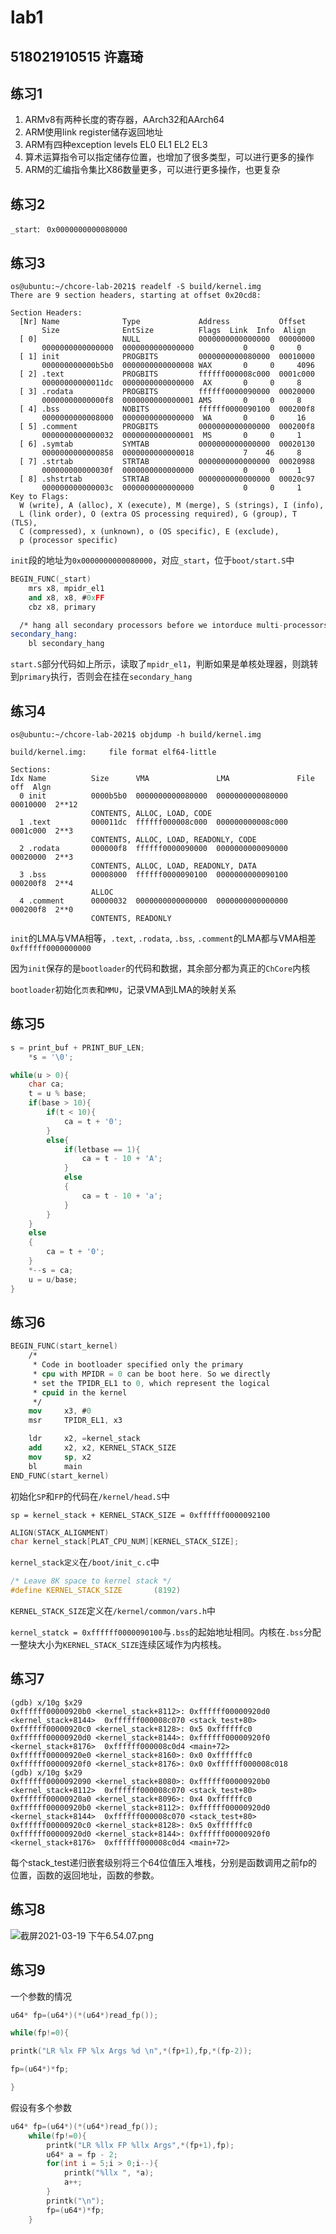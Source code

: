 # lab1

## 518021910515 许嘉琦

## 练习1

1. ARMv8有两种长度的寄存器，AArch32和AArch64
2. ARM使用link register储存返回地址
3. ARM有四种exception levels EL0 EL1 EL2 EL3
4. 算术运算指令可以指定储存位置，也增加了很多类型，可以进行更多的操作
5. ARM的汇编指令集比X86数量更多，可以进行更多操作，也更复杂

## 练习2

`_start`: ` 0x0000000000080000`

## 练习3

```shell
os@ubuntu:~/chcore-lab-2021$ readelf -S build/kernel.img
There are 9 section headers, starting at offset 0x20cd8:

Section Headers:
  [Nr] Name              Type             Address           Offset
       Size              EntSize          Flags  Link  Info  Align
  [ 0]                   NULL             0000000000000000  00000000
       0000000000000000  0000000000000000           0     0     0
  [ 1] init              PROGBITS         0000000000080000  00010000
       000000000000b5b0  0000000000000008 WAX       0     0     4096
  [ 2] .text             PROGBITS         ffffff000008c000  0001c000
       00000000000011dc  0000000000000000  AX       0     0     8
  [ 3] .rodata           PROGBITS         ffffff0000090000  00020000
       00000000000000f8  0000000000000001 AMS       0     0     8
  [ 4] .bss              NOBITS           ffffff0000090100  000200f8
       0000000000008000  0000000000000000  WA       0     0     16
  [ 5] .comment          PROGBITS         0000000000000000  000200f8
       0000000000000032  0000000000000001  MS       0     0     1
  [ 6] .symtab           SYMTAB           0000000000000000  00020130
       0000000000000858  0000000000000018           7    46     8
  [ 7] .strtab           STRTAB           0000000000000000  00020988
       000000000000030f  0000000000000000           0     0     1
  [ 8] .shstrtab         STRTAB           0000000000000000  00020c97
       000000000000003c  0000000000000000           0     0     1
Key to Flags:
  W (write), A (alloc), X (execute), M (merge), S (strings), I (info),
  L (link order), O (extra OS processing required), G (group), T (TLS),
  C (compressed), x (unknown), o (OS specific), E (exclude),
  p (processor specific)
```

`init`段的地址为`0x0000000000080000`，对应`_start`，位于`boot/start.S`中

```nasm
BEGIN_FUNC(_start)
	mrs	x8, mpidr_el1
	and	x8, x8,	#0xFF
	cbz	x8, primary

  /* hang all secondary processors before we intorduce multi-processors */
secondary_hang:
	bl secondary_hang
```

`start.S`部分代码如上所示，读取了`mpidr_el1`，判断如果是单核处理器，则跳转到`primary`执行，否则会在挂在`secondary_hang`

## 练习4

```shell
os@ubuntu:~/chcore-lab-2021$ objdump -h build/kernel.img

build/kernel.img:     file format elf64-little

Sections:
Idx Name          Size      VMA               LMA               File off  Algn
  0 init          0000b5b0  0000000000080000  0000000000080000  00010000  2**12
                  CONTENTS, ALLOC, LOAD, CODE
  1 .text         000011dc  ffffff000008c000  000000000008c000  0001c000  2**3
                  CONTENTS, ALLOC, LOAD, READONLY, CODE
  2 .rodata       000000f8  ffffff0000090000  0000000000090000  00020000  2**3
                  CONTENTS, ALLOC, LOAD, READONLY, DATA
  3 .bss          00008000  ffffff0000090100  0000000000090100  000200f8  2**4
                  ALLOC
  4 .comment      00000032  0000000000000000  0000000000000000  000200f8  2**0
                  CONTENTS, READONLY

```

`init`的LMA与VMA相等，`.text`, `.rodata`, `.bss`, `.comment`的LMA都与VMA相差`0xffffff0000000000`

因为`init`保存的是`bootloader`的代码和数据，其余部分都为真正的`ChCore`内核

`bootloader`初始化`页表`和`MMU`，记录VMA到LMA的映射关系

## 练习5

```c
s = print_buf + PRINT_BUF_LEN;
	*s = '\0';

while(u > 0){
	char ca;
	t = u % base;
	if(base > 10){
		if(t < 10){
			ca = t + '0';
		}
		else{
			if(letbase == 1){
				ca = t - 10 + 'A';
			}
			else
			{
				ca = t - 10 + 'a';
			}
		}
	}
	else
	{
		ca = t + '0';
	}
	*--s = ca;
	u = u/base;
}
```

## 练习6

```nasm
BEGIN_FUNC(start_kernel)
    /* 
     * Code in bootloader specified only the primary 
     * cpu with MPIDR = 0 can be boot here. So we directly
     * set the TPIDR_EL1 to 0, which represent the logical
     * cpuid in the kernel 
     */
    mov     x3, #0
    msr     TPIDR_EL1, x3

    ldr     x2, =kernel_stack
    add     x2, x2, KERNEL_STACK_SIZE
    mov     sp, x2
    bl      main
END_FUNC(start_kernel)

```

初始化`SP`和`FP`的代码在`/kernel/head.S`中

`sp = kernel_stack + KERNEL_STACK_SIZE = 0xffffff0000092100`

```c
ALIGN(STACK_ALIGNMENT)
char kernel_stack[PLAT_CPU_NUM][KERNEL_STACK_SIZE];
```

`kernel_stack定义`在`/boot/init_c.c`中

```c
/* Leave 8K space to kernel stack */
#define KERNEL_STACK_SIZE       (8192)
```

`KERNEL_STACK_SIZE`定义在`/kernel/common/vars.h`中

`kernel_statck = 0xffffff0000090100`与`.bss`的起始地址相同。内核在`.bss`分配一整块大小为`KERNEL_STACK_SIZE`连续区域作为内核栈。

## 练习7

```shell
(gdb) x/10g $x29
0xffffff00000920b0 <kernel_stack+8112>:	0xffffff00000920d0 <kernel_stack+8144>	0xffffff000008c070 <stack_test+80>
0xffffff00000920c0 <kernel_stack+8128>:	0x5	0xffffffc0
0xffffff00000920d0 <kernel_stack+8144>:	0xffffff00000920f0 <kernel_stack+8176>	0xffffff000008c0d4 <main+72>
0xffffff00000920e0 <kernel_stack+8160>:	0x0	0xffffffc0
0xffffff00000920f0 <kernel_stack+8176>:	0x0	0xffffff000008c018
(gdb) x/10g $x29
0xffffff0000092090 <kernel_stack+8080>:	0xffffff00000920b0 <kernel_stack+8112>	0xffffff000008c070 <stack_test+80>
0xffffff00000920a0 <kernel_stack+8096>:	0x4	0xffffffc0
0xffffff00000920b0 <kernel_stack+8112>:	0xffffff00000920d0 <kernel_stack+8144>	0xffffff000008c070 <stack_test+80>
0xffffff00000920c0 <kernel_stack+8128>:	0x5	0xffffffc0
0xffffff00000920d0 <kernel_stack+8144>:	0xffffff00000920f0 <kernel_stack+8176>	0xffffff000008c0d4 <main+72>
```

每个stack_test递归嵌套级别将三个64位值压入堆栈，分别是函数调用之前fp的位置，函数的返回地址，函数的参数。

## 练习8



![截屏2021-03-19 下午6.54.07.png](/var/folders/07/t6n9hdtj60n_3yc72wdhn6p80000gn/T/TemporaryItems/（screencaptureui正在存储文稿，已完成10）/截屏2021-03-19%20下午6.54.07.png)

## 练习9

一个参数的情况

```c
u64* fp=(u64*)(*(u64*)read_fp());

while(fp!=0){

printk("LR %lx FP %lx Args %d \n",*(fp+1),fp,*(fp-2));

fp=(u64*)*fp;

}
```

假设有多个参数

```c
u64* fp=(u64*)(*(u64*)read_fp());
	while(fp!=0){
		printk("LR %llx FP %llx Args",*(fp+1),fp);
		u64* a = fp - 2;
		for(int i = 5;i > 0;i--){
			printk("%llx ", *a);
			a++;
		}
		printk("\n");
		fp=(u64*)*fp;
	}
```


